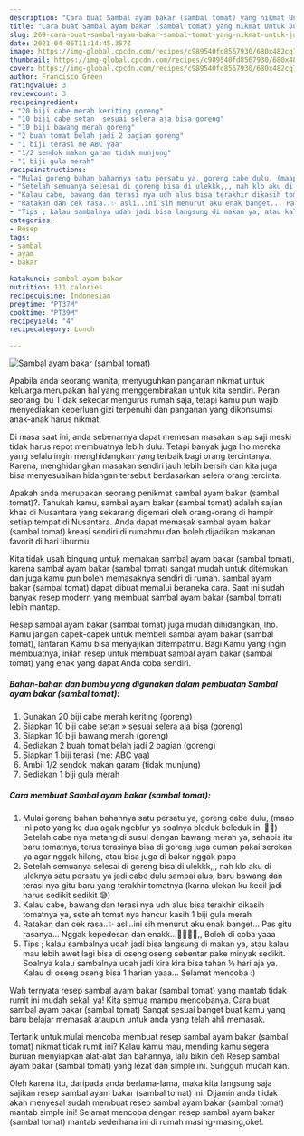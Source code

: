 ```yaml
---
description: "Cara buat Sambal ayam bakar (sambal tomat) yang nikmat Untuk Jualan"
title: "Cara buat Sambal ayam bakar (sambal tomat) yang nikmat Untuk Jualan"
slug: 269-cara-buat-sambal-ayam-bakar-sambal-tomat-yang-nikmat-untuk-jualan
date: 2021-04-06T11:14:45.357Z
image: https://img-global.cpcdn.com/recipes/c989540fd8567930/680x482cq70/sambal-ayam-bakar-sambal-tomat-foto-resep-utama.jpg
thumbnail: https://img-global.cpcdn.com/recipes/c989540fd8567930/680x482cq70/sambal-ayam-bakar-sambal-tomat-foto-resep-utama.jpg
cover: https://img-global.cpcdn.com/recipes/c989540fd8567930/680x482cq70/sambal-ayam-bakar-sambal-tomat-foto-resep-utama.jpg
author: Francisco Green
ratingvalue: 3
reviewcount: 3
recipeingredient:
- "20 biji cabe merah keriting goreng"
- "10 biji cabe setan  sesuai selera aja bisa goreng"
- "10 biji bawang merah goreng"
- "2 buah tomat belah jadi 2 bagian goreng"
- "1 biji terasi me ABC yaa"
- "1/2 sendok makan garam tidak munjung"
- "1 biji gula merah"
recipeinstructions:
- "Mulai goreng bahan bahannya satu persatu ya, goreng cabe dulu, (maap ini poto yang ke dua agak ngeblur ya soalnya bleduk beleduk ini 🙏🏻) Setelah cabe nya matang di susul dengan bawang merah ya, sehabis itu baru tomatnya, terus terasinya bisa di goreng juga cuman pakai serokan ya agar nggak hilang, atau bisa juga di bakar nggak papa"
- "Setelah semuanya selesai di goreng bisa di ulekkk,,, nah klo aku di uleknya satu persatu ya jadi cabe dulu sampai alus, baru bawang dan terasi nya gitu baru yang terakhir tomatnya (karna ulekan ku kecil jadi harus sedikit sedikit 😅)"
- "Kalau cabe, bawang dan terasi nya udh alus bisa terakhir dikasih tomatnya ya, setelah tomat nya hancur kasih 1 biji gula merah"
- "Ratakan dan cek rasa..✨ asli..ini sih menurut aku enak banget... Pas gitu rasanya... Nggak kepedesan dan enakk...👍🏻👍🏻,, Boleh di coba yaaa"
- "Tips ; kalau sambalnya udah jadi bisa langsung di makan ya, atau kalau mau lebih awet lagi bisa di oseng oseng sebentar pake minyak sedikit. Soalnya kalau sambalnya udah jadi kira kira bisa tahan ½ hari aja ya. Kalau di oseng oseng bisa 1 harian yaaa... Selamat mencoba :)"
categories:
- Resep
tags:
- sambal
- ayam
- bakar

katakunci: sambal ayam bakar 
nutrition: 111 calories
recipecuisine: Indonesian
preptime: "PT37M"
cooktime: "PT39M"
recipeyield: "4"
recipecategory: Lunch

---
```



![Sambal ayam bakar (sambal tomat)](https://img-global.cpcdn.com/recipes/c989540fd8567930/680x482cq70/sambal-ayam-bakar-sambal-tomat-foto-resep-utama.jpg)

Apabila anda seorang wanita, menyuguhkan panganan nikmat untuk keluarga merupakan hal yang menggembirakan untuk kita sendiri. Peran seorang ibu Tidak sekedar mengurus rumah saja, tetapi kamu pun wajib menyediakan keperluan gizi terpenuhi dan panganan yang dikonsumsi anak-anak harus nikmat.

Di masa  saat ini, anda sebenarnya dapat memesan masakan siap saji meski tidak harus repot membuatnya lebih dulu. Tetapi banyak juga lho mereka yang selalu ingin menghidangkan yang terbaik bagi orang tercintanya. Karena, menghidangkan masakan sendiri jauh lebih bersih dan kita juga bisa menyesuaikan hidangan tersebut berdasarkan selera orang tercinta. 



Apakah anda merupakan seorang penikmat sambal ayam bakar (sambal tomat)?. Tahukah kamu, sambal ayam bakar (sambal tomat) adalah sajian khas di Nusantara yang sekarang digemari oleh orang-orang di hampir setiap tempat di Nusantara. Anda dapat memasak sambal ayam bakar (sambal tomat) kreasi sendiri di rumahmu dan boleh dijadikan makanan favorit di hari liburmu.

Kita tidak usah bingung untuk memakan sambal ayam bakar (sambal tomat), karena sambal ayam bakar (sambal tomat) sangat mudah untuk ditemukan dan juga kamu pun boleh memasaknya sendiri di rumah. sambal ayam bakar (sambal tomat) dapat dibuat memalui beraneka cara. Saat ini sudah banyak resep modern yang membuat sambal ayam bakar (sambal tomat) lebih mantap.

Resep sambal ayam bakar (sambal tomat) juga mudah dihidangkan, lho. Kamu jangan capek-capek untuk membeli sambal ayam bakar (sambal tomat), lantaran Kamu bisa menyajikan ditempatmu. Bagi Kamu yang ingin membuatnya, inilah resep untuk membuat sambal ayam bakar (sambal tomat) yang enak yang dapat Anda coba sendiri.

<!--inarticleads1-->

##### Bahan-bahan dan bumbu yang digunakan dalam pembuatan Sambal ayam bakar (sambal tomat):

1. Gunakan 20 biji cabe merah keriting (goreng)
1. Siapkan 10 biji cabe setan » sesuai selera aja bisa (goreng)
1. Siapkan 10 biji bawang merah (goreng)
1. Sediakan 2 buah tomat belah jadi 2 bagian (goreng)
1. Siapkan 1 biji terasi (me: ABC yaa)
1. Ambil 1/2 sendok makan garam (tidak munjung)
1. Sediakan 1 biji gula merah




<!--inarticleads2-->

##### Cara membuat Sambal ayam bakar (sambal tomat):

1. Mulai goreng bahan bahannya satu persatu ya, goreng cabe dulu, (maap ini poto yang ke dua agak ngeblur ya soalnya bleduk beleduk ini 🙏🏻) Setelah cabe nya matang di susul dengan bawang merah ya, sehabis itu baru tomatnya, terus terasinya bisa di goreng juga cuman pakai serokan ya agar nggak hilang, atau bisa juga di bakar nggak papa
1. Setelah semuanya selesai di goreng bisa di ulekkk,,, nah klo aku di uleknya satu persatu ya jadi cabe dulu sampai alus, baru bawang dan terasi nya gitu baru yang terakhir tomatnya (karna ulekan ku kecil jadi harus sedikit sedikit 😅)
1. Kalau cabe, bawang dan terasi nya udh alus bisa terakhir dikasih tomatnya ya, setelah tomat nya hancur kasih 1 biji gula merah
1. Ratakan dan cek rasa..✨ asli..ini sih menurut aku enak banget... Pas gitu rasanya... Nggak kepedesan dan enakk...👍🏻👍🏻,, Boleh di coba yaaa
1. Tips ; kalau sambalnya udah jadi bisa langsung di makan ya, atau kalau mau lebih awet lagi bisa di oseng oseng sebentar pake minyak sedikit. Soalnya kalau sambalnya udah jadi kira kira bisa tahan ½ hari aja ya. Kalau di oseng oseng bisa 1 harian yaaa... Selamat mencoba :)




Wah ternyata resep sambal ayam bakar (sambal tomat) yang mantab tidak rumit ini mudah sekali ya! Kita semua mampu mencobanya. Cara buat sambal ayam bakar (sambal tomat) Sangat sesuai banget buat kamu yang baru belajar memasak ataupun untuk anda yang telah ahli memasak.

Tertarik untuk mulai mencoba membuat resep sambal ayam bakar (sambal tomat) nikmat tidak rumit ini? Kalau kamu mau, mending kamu segera buruan menyiapkan alat-alat dan bahannya, lalu bikin deh Resep sambal ayam bakar (sambal tomat) yang lezat dan simple ini. Sungguh mudah kan. 

Oleh karena itu, daripada anda berlama-lama, maka kita langsung saja sajikan resep sambal ayam bakar (sambal tomat) ini. Dijamin anda tiidak akan menyesal sudah membuat resep sambal ayam bakar (sambal tomat) mantab simple ini! Selamat mencoba dengan resep sambal ayam bakar (sambal tomat) mantab sederhana ini di rumah masing-masing,oke!.

